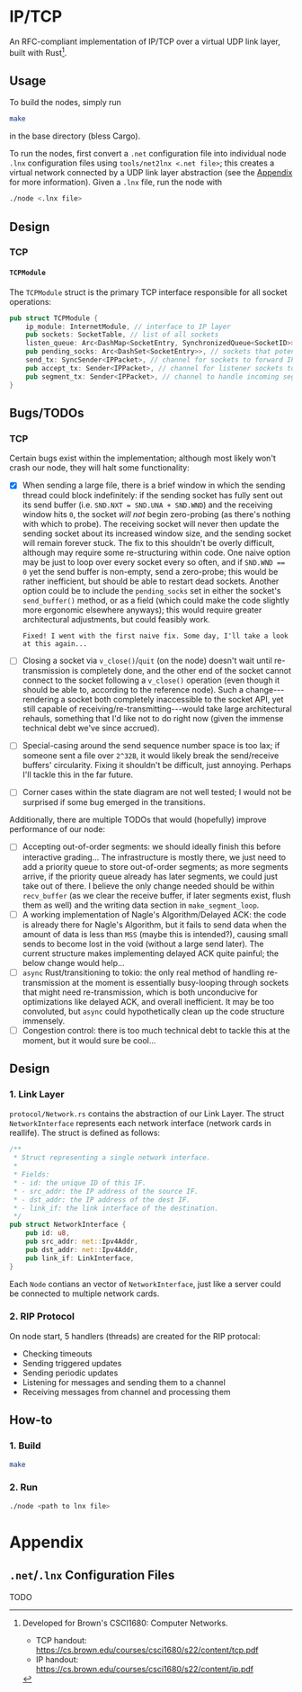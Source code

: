 # IP/TCP

An RFC-compliant implementation of IP/TCP over a virtual UDP link layer, built with Rust[^1].

[^1]: Developed for Brown's CSCI1680: Computer Networks.
    - TCP handout: https://cs.brown.edu/courses/csci1680/s22/content/tcp.pdf
    - IP handout: https://cs.brown.edu/courses/csci1680/s22/content/ip.pdf

## Usage

To build the nodes, simply run

```bash
make
```

in the base directory (bless Cargo).

To run the nodes, first convert a `.net` configuration file into individual node `.lnx`
configuration files using `tools/net2lnx <.net file>`; this creates a virtual network connected by a
UDP link layer abstraction (see the [Appendix](#Appendix) for more information). Given a `.lnx` file, run the
node with

```bash
./node <.lnx file>
```

## Design

### TCP

#### `TCPModule`

The `TCPModule` struct is the primary TCP interface responsible for all socket operations:

```rust
pub struct TCPModule {
    ip_module: InternetModule, // interface to IP layer
    pub sockets: SocketTable, // list of all sockets
    listen_queue: Arc<DashMap<SocketEntry, SynchronizedQueue<SocketID>>>, // sockets from listeners
    pub pending_socks: Arc<DashSet<SocketEntry>>, // sockets that potentially need re-transmission
    send_tx: SyncSender<IPPacket>, // channel for sockets to forward IP packets
    pub accept_tx: Sender<IPPacket>, // channel for listener sockets to accept connections
    pub segment_tx: Sender<IPPacket>, // channel to handle incoming segments
}
```

## Bugs/TODOs

### TCP

Certain bugs exist within the implementation; although most likely won't crash our node, they
will halt some functionality:

- [x] When sending a large file, there is a brief window in which the sending thread could block
      indefinitely: if the sending socket has fully sent out its send buffer (i.e. `SND.NXT = SND.UNA + SND.WND`)
      and the receiving window hits `0`, the socket _will not_ begin zero-probing (as there's nothing
      with which to probe). The receiving socket will never then update the sending socket about its
      increased window size, and the sending socket will remain forever stuck.
      The fix to this shouldn't be overly difficult, although may require some re-structuring within
      code. One naive option may be just to loop over every socket every so often, and if `SND.WND == 0`
      yet the send buffer is non-empty, send a zero-probe; this would be rather inefficient, but should
      be able to restart dead sockets. Another option could be to include the `pending_socks` set in
      either the socket's `send_buffer()` method, or as a field (which could make the code slightly more
      ergonomic elsewhere anyways); this would require greater architectural adjustments, but could
      feasibly work.
      
      Fixed! I went with the first naive fix. Some day, I'll take a look at this again...

- [ ] Closing a socket via `v_close()`/`quit` (on the node) doesn't wait until re-transmission is
      completely done, and the other end of the socket cannot connect to the socket following a
      `v_close()` operation (even though it should be able to, according to the reference node). Such
      a change---rendering a socket both completely inaccessible to the socket API, yet still capable
      of receiving/re-transmitting---would take large architectural rehauls, something that I'd like
      not to do right now (given the immense technical debt we've since accrued).
- [ ] Special-casing around the send sequence number space is too lax; if someone sent a file over
      `2^32B`, it would likely break the send/receive buffers' circularity. Fixing it shouldn't be
      difficult, just annoying. Perhaps I'll tackle this in the far future.
- [ ] Corner cases within the state diagram are not well tested; I would not be surprised if some bug
      emerged in the transitions.

Additionally, there are multiple TODOs that would (hopefully) improve performance of our node:

- [ ] Accepting out-of-order segments: we should ideally finish this before interactive grading...
      The infrastructure is mostly there, we just need to add a priority queue to store out-of-order
      segments; as more segments arrive, if the priority queue already has later segments, we could
      just take out of there. I believe the only change needed should be within `recv_buffer` (as we
      clear the receive buffer, if later segments exist, flush them as well) and the writing data
      section in `make_segment_loop`.
- [ ] A working implementation of Nagle's Algorithm/Delayed ACK: the code is already there for
      Nagle's Algorithm, but it fails to send data when the amount of data is less than `MSS` (maybe
      this is intended?), causing small sends to become lost in the void (without a large send later).
      The current structure makes implementing delayed ACK quite painful; the below change would
      help...
- [ ] `async` Rust/transitioning to tokio: the only real method of handling re-transmission at the
      moment is essentially busy-looping through sockets that might need re-transmission, which is
      both unconducive for optimizations like delayed ACK, and overall inefficient. It may be too
      convoluted, but `async` could hypothetically clean up the code structure immensely.
- [ ] Congestion control: there is too much technical debt to tackle this at the moment, but it
      would sure be cool...

## Design

### 1. Link Layer

`protocol/Network.rs` contains the abstraction of our Link Layer. The struct `NetworkInterface`
represents each network interface (network cards in reallife). The struct is defined as follows:

```rust
/**
 * Struct representing a single network interface.
 *
 * Fields:
 * - id: the unique ID of this IF.
 * - src_addr: the IP address of the source IF.
 * - dst_addr: the IP address of the dest IF.
 * - link_if: the link interface of the destination.
 */
pub struct NetworkInterface {
    pub id: u8,
    pub src_addr: net::Ipv4Addr,
    pub dst_addr: net::Ipv4Addr,
    pub link_if: LinkInterface,
}
```

Each `Node` contians an vector of `NetworkInterface`, just like a server could be connected to multiple network cards.

### 2. RIP Protocol

On node start, 5 handlers (threads) are created for the RIP protocal:

- Checking timeouts
- Sending triggered updates
- Sending periodic updates
- Listening for messages and sending them to a channel
- Receiving messages from channel and processing them

## How-to

### 1. Build

```bash
make
```

### 2. Run

```bash
./node <path to lnx file>
```

# Appendix

## `.net`/`.lnx` Configuration Files

TODO
